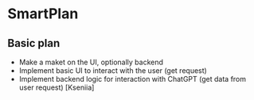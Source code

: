 # SmartPlan

## Basic plan

  - Make a maket on the UI, optionally backend
  - Implement basic UI to interact with the user (get request)
  - Implement backend logic for interaction with ChatGPT (get data from user request) [Kseniia]

